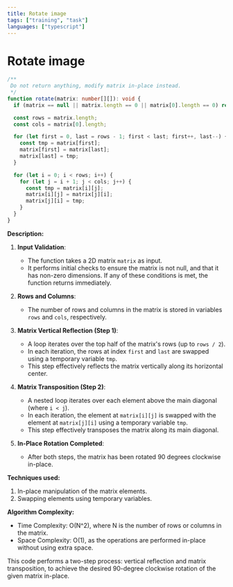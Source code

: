 ```yaml
---
title: Rotate image
tags: ["training", "task"]
languages: ["typescript"]
---
```


# Rotate image

```typescript
/**
 Do not return anything, modify matrix in-place instead.
 */
function rotate(matrix: number[][]): void {
  if (matrix == null || matrix.length == 0 || matrix[0].length == 0) return;

  const rows = matrix.length;
  const cols = matrix[0].length;

  for (let first = 0, last = rows - 1; first < last; first++, last--) {
    const tmp = matrix[first];
    matrix[first] = matrix[last];
    matrix[last] = tmp;
  }

  for (let i = 0; i < rows; i++) {
    for (let j = i + 1; j < cols; j++) {
      const tmp = matrix[i][j];
      matrix[i][j] = matrix[j][i];
      matrix[j][i] = tmp;
    }
  }
}
```

**Description:**

1. **Input Validation**:

   - The function takes a 2D matrix `matrix` as input.
   - It performs initial checks to ensure the matrix is not null, and that it has non-zero dimensions. If any of these conditions is met, the function returns immediately.

2. **Rows and Columns**:

   - The number of rows and columns in the matrix is stored in variables `rows` and `cols`, respectively.

3. **Matrix Vertical Reflection (Step 1)**:

   - A loop iterates over the top half of the matrix's rows (up to `rows / 2`).
   - In each iteration, the rows at index `first` and `last` are swapped using a temporary variable `tmp`.
   - This step effectively reflects the matrix vertically along its horizontal center.

4. **Matrix Transposition (Step 2)**:

   - A nested loop iterates over each element above the main diagonal (where `i < j`).
   - In each iteration, the element at `matrix[i][j]` is swapped with the element at `matrix[j][i]` using a temporary variable `tmp`.
   - This step effectively transposes the matrix along its main diagonal.

5. **In-Place Rotation Completed**:
   - After both steps, the matrix has been rotated 90 degrees clockwise in-place.

**Techniques used:**

1. In-place manipulation of the matrix elements.
2. Swapping elements using temporary variables.

**Algorithm Complexity:**

- Time Complexity: O(N^2), where N is the number of rows or columns in the matrix.
- Space Complexity: O(1), as the operations are performed in-place without using extra space.

This code performs a two-step process: vertical reflection and matrix transposition, to achieve the desired 90-degree clockwise rotation of the given matrix in-place.
